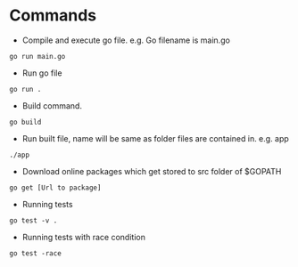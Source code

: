 # Commands

- Compile and execute go file. e.g. Go filename is main.go

```
go run main.go
```

- Run go file

```
go run .
```

- Build command.

```
go build
```

- Run built file, name will be same as folder files are contained in. e.g. app

```
./app
```

- Download online packages which get stored to src folder of $GOPATH

```
go get [Url to package]
```

- Running tests

```
go test -v .
```

- Running tests with race condition

```
go test -race
```